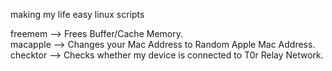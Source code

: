 making my life easy linux scripts  

freemem --> Frees Buffer/Cache Memory.  
macapple --> Changes your Mac Address to Random Apple Mac Address.  
checktor --> Checks whether my device is connected to T0r Relay Network.  
